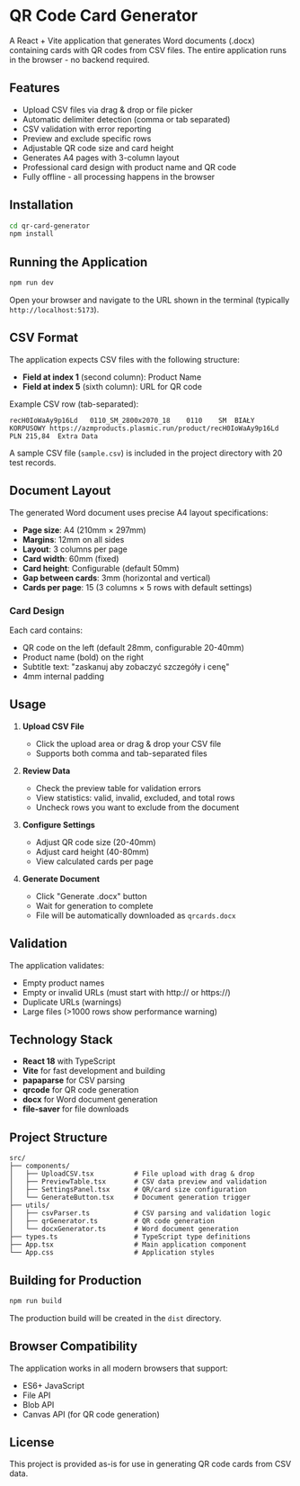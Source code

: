 # QR Code Card Generator

A React + Vite application that generates Word documents (.docx) containing cards with QR codes from CSV files. The entire application runs in the browser - no backend required.

## Features

- Upload CSV files via drag & drop or file picker
- Automatic delimiter detection (comma or tab separated)
- CSV validation with error reporting
- Preview and exclude specific rows
- Adjustable QR code size and card height
- Generates A4 pages with 3-column layout
- Professional card design with product name and QR code
- Fully offline - all processing happens in the browser

## Installation

```bash
cd qr-card-generator
npm install
```

## Running the Application

```bash
npm run dev
```

Open your browser and navigate to the URL shown in the terminal (typically `http://localhost:5173`).

## CSV Format

The application expects CSV files with the following structure:

- **Field at index 1** (second column): Product Name
- **Field at index 5** (sixth column): URL for QR code

Example CSV row (tab-separated):

```
recH0IoWaAy9p16Ld	0110_SM_2800x2070_18	0110	SM	BIAŁY KORPUSOWY	https://azmproducts.plasmic.run/product/recH0IoWaAy9p16Ld	PLN 215,84	Extra Data
```

A sample CSV file (`sample.csv`) is included in the project directory with 20 test records.

## Document Layout

The generated Word document uses precise A4 layout specifications:

- **Page size**: A4 (210mm × 297mm)
- **Margins**: 12mm on all sides
- **Layout**: 3 columns per page
- **Card width**: 60mm (fixed)
- **Card height**: Configurable (default 50mm)
- **Gap between cards**: 3mm (horizontal and vertical)
- **Cards per page**: 15 (3 columns × 5 rows with default settings)

### Card Design

Each card contains:

- QR code on the left (default 28mm, configurable 20-40mm)
- Product name (bold) on the right
- Subtitle text: "zaskanuj aby zobaczyć szczegóły i cenę"
- 4mm internal padding

## Usage

1. **Upload CSV File**

   - Click the upload area or drag & drop your CSV file
   - Supports both comma and tab-separated files

2. **Review Data**

   - Check the preview table for validation errors
   - View statistics: valid, invalid, excluded, and total rows
   - Uncheck rows you want to exclude from the document

3. **Configure Settings**

   - Adjust QR code size (20-40mm)
   - Adjust card height (40-80mm)
   - View calculated cards per page

4. **Generate Document**
   - Click "Generate .docx" button
   - Wait for generation to complete
   - File will be automatically downloaded as `qrcards.docx`

## Validation

The application validates:

- Empty product names
- Empty or invalid URLs (must start with http:// or https://)
- Duplicate URLs (warnings)
- Large files (>1000 rows show performance warning)

## Technology Stack

- **React 18** with TypeScript
- **Vite** for fast development and building
- **papaparse** for CSV parsing
- **qrcode** for QR code generation
- **docx** for Word document generation
- **file-saver** for file downloads

## Project Structure

```
src/
├── components/
│   ├── UploadCSV.tsx          # File upload with drag & drop
│   ├── PreviewTable.tsx       # CSV data preview and validation
│   ├── SettingsPanel.tsx      # QR/card size configuration
│   └── GenerateButton.tsx     # Document generation trigger
├── utils/
│   ├── csvParser.ts           # CSV parsing and validation logic
│   ├── qrGenerator.ts         # QR code generation
│   └── docxGenerator.ts       # Word document generation
├── types.ts                   # TypeScript type definitions
├── App.tsx                    # Main application component
└── App.css                    # Application styles
```

## Building for Production

```bash
npm run build
```

The production build will be created in the `dist` directory.

## Browser Compatibility

The application works in all modern browsers that support:

- ES6+ JavaScript
- File API
- Blob API
- Canvas API (for QR code generation)

## License

This project is provided as-is for use in generating QR code cards from CSV data.
